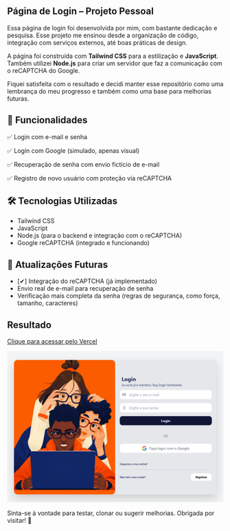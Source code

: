 ## Página de Login – Projeto Pessoal

Essa página de login foi desenvolvida por mim, com bastante dedicação e pesquisa. Esse projeto me ensinou desde a organização de código, integração com serviços externos, até boas práticas de design.

A página foi construída com **Tailwind CSS** para a estilização e **JavaScript**. Também utilizei **Node.js** para criar um servidor que faz a comunicação com o reCAPTCHA do Google.

Fiquei satisfeita com o resultado e decidi manter esse repositório como uma lembrança do meu progresso e também como uma base para melhorias futuras.

## 🚀 Funcionalidades
✅ Login com e-mail e senha

✅ Login com Google (simulado, apenas visual)

✅ Recuperação de senha com envio fictício de e-mail

✅ Registro de novo usuário com proteção via reCAPTCHA

## 🛠 Tecnologias Utilizadas
- Tailwind CSS
- JavaScript
- Node.js (para o backend e integração com o reCAPTCHA)
- Google reCAPTCHA (integrado e funcionando)

## 📌 Atualizações Futuras
- [✔] Integração do reCAPTCHA (já implementado)
- Envio real de e-mail para recuperação de senha
- Verificação mais completa da senha (regras de segurança, como força, tamanho, caracteres)


## Resultado

[Clique para acessar pelo Vercel](https://login-eight-bay.vercel.app/register.html)

![image](/login.png)

Sinta-se à vontade para testar, clonar ou sugerir melhorias.
Obrigada por visitar! 💙




